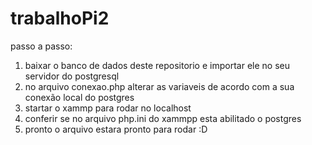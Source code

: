 # trabalhoPi2

passo a passo:

 1) baixar o banco de dados deste repositorio e importar ele no seu servidor do postgresql
 2) no arquivo conexao.php alterar as variaveis de acordo com a sua conexão local do postgres
 3) startar o xammp para rodar no localhost
 4) conferir se no arquivo php.ini do xammpp esta abilitado o postgres
 5) pronto o arquivo estara pronto para rodar :D

